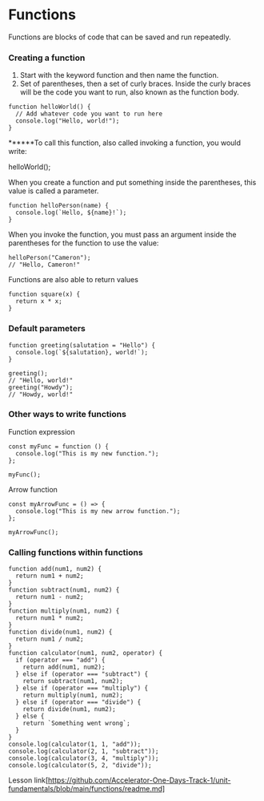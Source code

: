 # Functions

 Functions are blocks of code that can be saved and run repeatedly. 



 ### Creating a function

1. Start with the keyword function and then name the function.
2. Set of parentheses, then a set of curly braces. Inside the curly braces will be the code you want to run, also known as the function body.
```
function helloWorld() {
  // Add whatever code you want to run here
  console.log("Hello, world!");
}
```

******To call this function, also called invoking a function, you would write:

helloWorld();



When you create a function and put something inside the parentheses, this value is called a parameter.
```
function helloPerson(name) {
  console.log(`Hello, ${name}!`);
}
```
When you invoke the function, you must pass an argument inside the parentheses for the function to use the value:
```
helloPerson("Cameron");
// "Hello, Cameron!"
```


Functions are also able to return values

```
function square(x) {
  return x * x;
}
```

### Default parameters
```
function greeting(salutation = "Hello") {
  console.log(`${salutation}, world!`);
}
```

```
greeting();
// "Hello, world!"
greeting("Howdy");
// "Howdy, world!"
```

### Other ways to write functions
Function expression
```
const myFunc = function () {
  console.log("This is my new function.");
};

myFunc();
```
Arrow function
```
const myArrowFunc = () => {
  console.log("This is my new arrow function.");
};

myArrowFunc();
```


### Calling functions within functions
```
function add(num1, num2) {
  return num1 + num2;
}
function subtract(num1, num2) {
  return num1 - num2;
}
function multiply(num1, num2) {
  return num1 * num2;
}
function divide(num1, num2) {
  return num1 / num2;
}
function calculator(num1, num2, operator) {
  if (operator === "add") {
    return add(num1, num2);
  } else if (operator === "subtract") {
    return subtract(num1, num2);
  } else if (operator === "multiply") {
    return multiply(num1, num2);
  } else if (operator === "divide") {
    return divide(num1, num2);
  } else {
    return `Something went wrong`;
  }
}
console.log(calculator(1, 1, "add"));
console.log(calculator(2, 1, "subtract"));
console.log(calculator(3, 4, "multiply"));
console.log(calculator(5, 2, "divide"));
```



Lesson link[https://github.com/Accelerator-One-Days-Track-1/unit-fundamentals/blob/main/functions/readme.md]